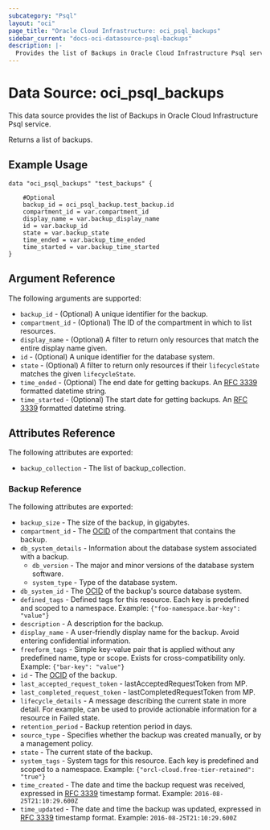 ```yaml
---
subcategory: "Psql"
layout: "oci"
page_title: "Oracle Cloud Infrastructure: oci_psql_backups"
sidebar_current: "docs-oci-datasource-psql-backups"
description: |-
  Provides the list of Backups in Oracle Cloud Infrastructure Psql service
---
```


# Data Source: oci_psql_backups
This data source provides the list of Backups in Oracle Cloud Infrastructure Psql service.

Returns a list of backups.


## Example Usage

```hcl
data "oci_psql_backups" "test_backups" {

	#Optional
	backup_id = oci_psql_backup.test_backup.id
	compartment_id = var.compartment_id
	display_name = var.backup_display_name
	id = var.backup_id
	state = var.backup_state
	time_ended = var.backup_time_ended
	time_started = var.backup_time_started
}
```

## Argument Reference

The following arguments are supported:

* `backup_id` - (Optional) A unique identifier for the backup.
* `compartment_id` - (Optional) The ID of the compartment in which to list resources.
* `display_name` - (Optional) A filter to return only resources that match the entire display name given.
* `id` - (Optional) A unique identifier for the database system.
* `state` - (Optional) A filter to return only resources if their `lifecycleState` matches the given `lifecycleState`.
* `time_ended` - (Optional) The end date for getting backups. An [RFC 3339](https://tools.ietf.org/rfc/rfc3339) formatted datetime string.
* `time_started` - (Optional) The start date for getting backups. An [RFC 3339](https://tools.ietf.org/rfc/rfc3339) formatted datetime string.


## Attributes Reference

The following attributes are exported:

* `backup_collection` - The list of backup_collection.

### Backup Reference

The following attributes are exported:

* `backup_size` - The size of the backup, in gigabytes.
* `compartment_id` - The [OCID](https://docs.cloud.oracle.com/iaas/Content/General/Concepts/identifiers.htm) of the compartment that contains the backup.
* `db_system_details` - Information about the database system associated with a backup.
	* `db_version` - The major and minor versions of the database system software.
	* `system_type` - Type of the database system.
* `db_system_id` - The [OCID](https://docs.cloud.oracle.com/iaas/Content/General/Concepts/identifiers.htm) of the backup's source database system.
* `defined_tags` - Defined tags for this resource. Each key is predefined and scoped to a namespace. Example: `{"foo-namespace.bar-key": "value"}` 
* `description` - A description for the backup.
* `display_name` - A user-friendly display name for the backup. Avoid entering confidential information.
* `freeform_tags` - Simple key-value pair that is applied without any predefined name, type or scope. Exists for cross-compatibility only. Example: `{"bar-key": "value"}` 
* `id` - The [OCID](https://docs.cloud.oracle.com/iaas/Content/General/Concepts/identifiers.htm) of the backup.
* `last_accepted_request_token` - lastAcceptedRequestToken from MP.
* `last_completed_request_token` - lastCompletedRequestToken from MP.
* `lifecycle_details` - A message describing the current state in more detail. For example, can be used to provide actionable information for a resource in Failed state.
* `retention_period` - Backup retention period in days.
* `source_type` - Specifies whether the backup was created manually, or by a management policy.
* `state` - The current state of the backup.
* `system_tags` - System tags for this resource. Each key is predefined and scoped to a namespace. Example: `{"orcl-cloud.free-tier-retained": "true"}` 
* `time_created` - The date and time the backup request was received, expressed in [RFC 3339](https://tools.ietf.org/rfc/rfc3339) timestamp format.  Example: `2016-08-25T21:10:29.600Z` 
* `time_updated` - The date and time the backup was updated, expressed in [RFC 3339](https://tools.ietf.org/rfc/rfc3339) timestamp format.  Example: `2016-08-25T21:10:29.600Z` 

